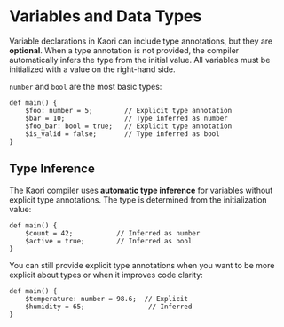 # Variables and Data Types

Variable declarations in Kaori can include type annotations, but they are **optional**. When a type annotation is not provided, the compiler automatically infers the type from the initial value. All variables must be initialized with a value on the right-hand side.

`number` and `bool` are the most basic types:

```kaori
def main() {
    $foo: number = 5;        // Explicit type annotation
    $bar = 10;               // Type inferred as number
    $foo_bar: bool = true;   // Explicit type annotation
    $is_valid = false;       // Type inferred as bool
}
```

## Type Inference

The Kaori compiler uses **automatic type inference** for variables without explicit type annotations. The type is determined from the initialization value:

```kaori
def main() {
    $count = 42;           // Inferred as number
    $active = true;        // Inferred as bool
}
```

You can still provide explicit type annotations when you want to be more explicit about types or when it improves code clarity:

```kaori
def main() {
    $temperature: number = 98.6;  // Explicit
    $humidity = 65;                // Inferred
}
```
